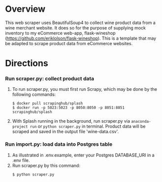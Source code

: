 # Overview
This web scraper uses BeautifulSoup4 to collect wine product data from a wine merchant website. It does so for the purpose 
of supplying mock inventory to my eCommerce web-app, flask-wineshop (https://github.com/eriklolson/flask-wineshop).
This is a template that may be adapted to scrape product data from eCommerce websites. 

# Directions
### Run scraper.py: collect product data
1. To run scraper.py, you must first run Scrapy, which may be done by the following commands:
    ```angular2html
    $ docker pull scrapinghub/splash
    $ docker run -p 5023:5023 -p 8050:8050 -p 8051:8051 scrapinghub/splash
    ```
2. With Splash running in the background, run scraper.py via `anaconda-project run` or `python scraper.py` in terminal. 
   Product data will be scraped and saved in the output file 'wine-data.csv'.

### Run import.py: load data into Postgres table
1. As illustrated in .env.example, enter your Postgres DATABASE_URI in a .env file.
2. Run scraper.py by this command:
    ```angular2html
    $ python scraper.py
    ```